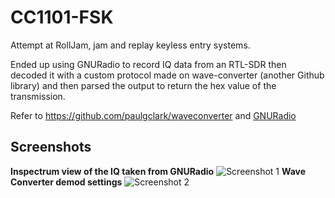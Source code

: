 # CC1101-FSK
Attempt at RollJam, jam and replay keyless entry systems.

Ended up using GNURadio to record IQ data from an RTL-SDR then decoded it with a custom protocol made on wave-converter (another Github library) and then parsed the output to return the hex value of the transmission. 

Refer to https://github.com/paulgclark/waveconverter and [GNURadio](http://gnuradio.org/)

## Screenshots
**Inspectrum view of the IQ taken from GNURadio**
![Screenshot 1](https://github.com/trishmapow/CC1101-FSK/blob/master/Inspectrum_CORRECT2MHz_Initial.png "Inspectrum")
**Wave Converter demod settings**
![Screenshot 2](https://github.com/trishmapow/CC1101-FSK/blob/master/WaveConverterBeginningTransmissionDemod.png "Wave Converter")
